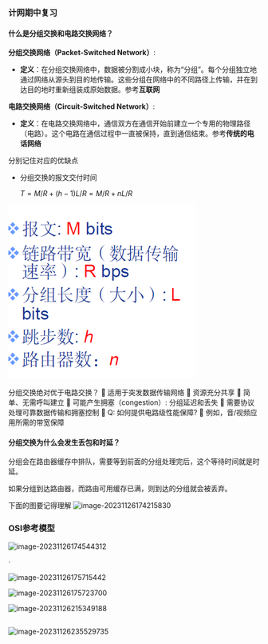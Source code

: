 ### 计网期中复习

#### 什么是分组交换和电路交换网络？

**分组交换网络（Packet-Switched Network）**:

* **定义**：在分组交换网络中，数据被分割成小块，称为“分组”。每个分组独立地通过网络从源头到目的地传输。这些分组在网络中的不同路径上传输，并在到达目的地时重新组装成原始数据。参考**互联网**

**电路交换网络（Circuit-Switched Network）**:

* **定义**：在电路交换网络中，通信双方在通信开始前建立一个专用的物理路径（电路）。这个电路在通信过程中一直被保持，直到通信结束。参考**传统的电话网络**



分别记住对应的优缺点

* 分组交换的报文交付时间

  $T=M/R+(h-1)L/R=M/R+nL/R$

![image-20231126011301320](./assets/image-20231126011301320.png)

分组交换绝对优于电路交换？
 适用于突发数据传输网络
 资源充分共享
 简单、无需呼叫建立
 可能产生拥塞（congestion）: 分组延迟和丢失
 需要协议处理可靠数据传输和拥塞控制
 Q: 如何提供电路级性能保障?
 例如，音/视频应用所需的带宽保障

#### 分组交换为什么会发生丢包和时延？

分组会在路由器缓存中排队，需要等到前面的分组处理完后，这个等待时间就是时延。

如果分组到达路由器，而路由可用缓存已满，则到达的分组就会被丢弃。



下面的图要记得理解
![image-20231126174215830](C:\Users\qjh\AppData\Roaming\Typora\typora-user-images\image-20231126174215830.png)



### OSI参考模型

![image-20231126174544312](C:\Users\qjh\AppData\Roaming\Typora\typora-user-images\image-20231126174544312.png)

·

![image-20231126175715442](C:\Users\qjh\AppData\Roaming\Typora\typora-user-images\image-20231126175715442.png)

![image-20231126175723700](C:\Users\qjh\AppData\Roaming\Typora\typora-user-images\image-20231126175723700.png)

![image-20231126215349188](C:\Users\qjh\AppData\Roaming\Typora\typora-user-images\image-20231126215349188.png)



## 

![image-20231126235529735](C:\Users\qjh\AppData\Roaming\Typora\typora-user-images\image-20231126235529735.png)

